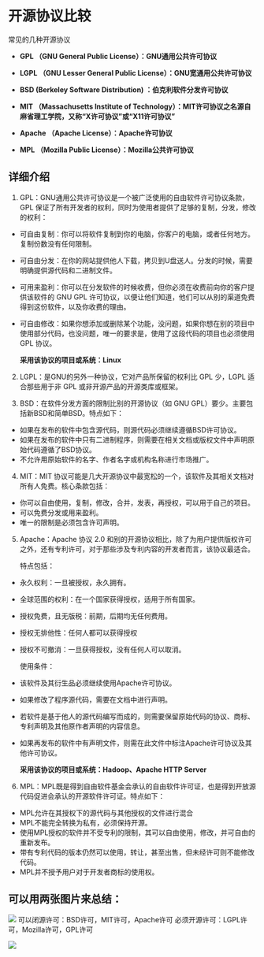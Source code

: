 # 开源协议比较

常见的几种开源协议

  - **GPL （GNU General Public License）：GNU通用公共许可协议**

  - **LGPL （GNU Lesser General Public License）：GNU宽通用公共许可协议**

  - **BSD (Berkeley Software Distribution) ：伯克利软件分发许可协议**

  - **MIT （Massachusetts Institute of Technology）：MIT许可协议之名源自麻省理工学院，又称“X许可协议”或“X11许可协议”**

  - **Apache （Apache License）：Apache许可协议**

  - **MPL （Mozilla Public License）：Mozilla公共许可协议**

## 详细介绍
1. GPL：GNU通用公共许可协议是一个被广泛使用的自由软件许可协议条款，GPL 保证了所有开发者的权利，同时为使用者提供了足够的复制，分发，修改的权利：
  - 可自由复制：你可以将软件复制到你的电脑，你客户的电脑，或者任何地方。复制份数没有任何限制。
  - 可自由分发：在你的网站提供他人下载，拷贝到U盘送人。分发的时候，需要明确提供源代码和二进制文件。
  - 可用来盈利：你可以在分发软件的时候收费，但你必须在收费前向你的客户提供该软件的 GNU GPL 许可协议，以便让他们知道，他们可以从别的渠道免费得到这份软件，以及你收费的理由。
  - 可自由修改：如果你想添加或删除某个功能，没问题，如果你想在别的项目中使用部分代码，也没问题，唯一的要求是，使用了这段代码的项目也必须使用 GPL 协议。
   
     **采用该协议的项目或系统：Linux**
   
2. LGPL：是GNU的另外一种协议，它对产品所保留的权利比 GPL 少，LGPL 适合那些用于非 GPL 或非开源产品的开源类库或框架。

3. BSD：在软件分发方面的限制比别的开源协议（如 GNU GPL）要少。主要包括新BSD和简单BSD。特点如下：
  - 如果在发布的软件中包含源代码，则源代码必须继续遵循BSD许可协议。
  - 如果在发布的软件中只有二进制程序，则需要在相关文档或版权文件中声明原始代码遵循了BSD协议。
  - 不允许用原始软件的名字、作者名字或机构名称进行市场推广。

4. MIT：MIT 协议可能是几大开源协议中最宽松的一个，该软件及其相关文档对所有人免费。核心条款包括：
  - 你可以自由使用，复制，修改，合并，发表，再授权，可以用于自己的项目。
  - 可以免费分发或用来盈利。
  - 唯一的限制是必须包含许可声明。
  
5. Apache：Apache 协议 2.0 和别的开源协议相比，除了为用户提供版权许可之外，还有专利许可，对于那些涉及专利内容的开发者而言，该协议最适合。

    特点包括：
  - 永久权利：一旦被授权，永久拥有。
  - 全球范围的权利：在一个国家获得授权，适用于所有国家。
  - 授权免费，且无版税：前期，后期均无任何费用。
  - 授权无排他性：任何人都可以获得授权
  - 授权不可撤消：一旦获得授权，没有任何人可以取消。
  
    使用条件：
  - 该软件及其衍生品必须继续使用Apache许可协议。
  - 如果修改了程序源代码，需要在文档中进行声明。
  - 若软件是基于他人的源代码编写而成的，则需要保留原始代码的协议、商标、专利声明及其他原作者声明的内容信息。
  - 如果再发布的软件中有声明文件，则需在此文件中标注Apache许可协议及其他许可协议。

    **采用该协议的项目或系统：Hadoop、Apache HTTP Server**
  
6. MPL：MPL既是得到自由软件基金会承认的自由软件许可证，也是得到开放源代码促进会承认的开源软件许可证。特点如下：
  - MPL允许在其授权下的源代码与其他授权的文件进行混合
  - MPL不能完全转换为私有，必须保持开源。
  - 使用MPL授权的软件并不受专利的限制，其可以自由使用，修改，并可自由的重新发布。
  - 带有专利代码的版本仍然可以使用，转让，甚至出售，但未经许可则不能修改代码。
  - MPL并不授予用户对于开发者商标的使用权。

  
## 可以用两张图片来总结：
[![](https://img-blog.csdnimg.cn/img_convert/5ffe732d206eb1c4df3e39f391675818.gif)]()
可以闭源许可：BSD许可，MIT许可，Apache许可
必须开源许可：LGPL许可，Mozilla许可，GPL许可

[![](https://img-blog.csdnimg.cn/img_convert/bd6a6f1406399512a5d02f5bc0380189.png)]()
